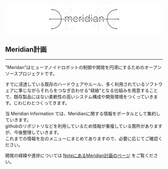 ![meridian_logo](img/meridian_logo.png)

## Meridian計画
----
  
  "Meridan"はヒューマノイドロボットの制御や開発を円滑にするためのオープンソースプロジェクトです。  
  
すでに浸透している既存のハードウェアやルール、多く利用されているソフトウェアに準じながらそれらをつなぎ合わせる"経絡"となる仕組みを用意することで、既存製品にはない柔軟性の高いシステム構成や開発環境をつくっていきます。じわじわとつくってきます。  
  
当 Meridian Information では、Meridianに関する情報をポータルとして集約していきます。  
githubのリポジトリなどを利用しているため情報が重複している箇所がありますが、今後整理していきます。  
これまでの情報を左のメニューにまとめてありますので、必要に応じてご確認ください。  
  
開発の経緯や進捗については [NoteにあるMeridian計画のページ](https://note.com/ninagawa123/n/nb768563591be) をご覧ください。  



